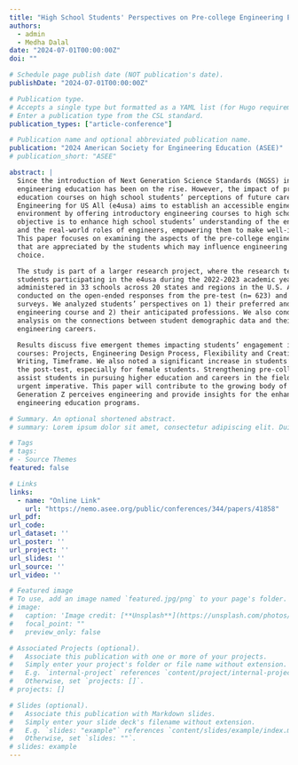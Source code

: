 ```yaml
---
title: "High School Students' Perspectives on Pre-college Engineering Education Courses (Fundamental)"
authors:
  - admin
  - Medha Dalal
date: "2024-07-01T00:00:00Z"
doi: ""

# Schedule page publish date (NOT publication's date).
publishDate: "2024-07-01T00:00:00Z"

# Publication type.
# Accepts a single type but formatted as a YAML list (for Hugo requirements).
# Enter a publication type from the CSL standard.
publication_types: ["article-conference"]

# Publication name and optional abbreviated publication name.
publication: "2024 American Society for Engineering Education (ASEE)"
# publication_short: "ASEE"

abstract: |
  Since the introduction of Next Generation Science Standards (NGSS) in 2013, pre-college
  engineering education has been on the rise. However, the impact of pre-college engineering
  education courses on high school students’ perceptions of future careers remains unclear.
  Engineering for US All (e4usa) aims to establish an accessible engineering education
  environment by offering introductory engineering courses to high school students. The core
  objective is to enhance high school students’ understanding of the engineering design process
  and the real-world roles of engineers, empowering them to make well-informed career choices.
  This paper focuses on examining the aspects of the pre-college engineering education curriculum
  that are appreciated by the students which may influence engineering as their future career
  choice.

  The study is part of a larger research project, where the research team conducted surveys of
  students participating in the e4usa during the 2022-2023 academic year. The survey was
  administered in 33 schools across 20 states and regions in the U.S. A qualitative analysis was
  conducted on the open-ended responses from the pre-test (n= 623) and post-test (n= 296)
  surveys. We analyzed students’ perspectives on 1) their preferred and least favored aspects of the
  engineering course and 2) their anticipated professions. We also conducted a quantitative
  analysis on the connections between student demographic data and their consideration of future
  engineering careers.

  Results discuss five emergent themes impacting students’ engagement in pre-college engineering
  courses: Projects, Engineering Design Process, Flexibility and Creativity, Assignment and
  Writing, Timeframe. We also noted a significant increase in students’ interest in engineering in
  the post-test, especially for female students. Strengthening pre-college engineering education to
  assist students in pursuing higher education and careers in the field of engineering has become an
  urgent imperative. This paper will contribute to the growing body of knowledge on how
  Generation Z perceives engineering and provide insights for the enhancement of future
  engineering education programs.

# Summary. An optional shortened abstract.
# summary: Lorem ipsum dolor sit amet, consectetur adipiscing elit. Duis posuere tellus ac convallis placerat. Proin tincidunt magna sed ex sollicitudin condimentum.

# Tags
# tags:
# - Source Themes
featured: false

# Links
links:
  - name: "Online Link"
    url: "https://nemo.asee.org/public/conferences/344/papers/41858"
url_pdf: 
url_code: 
url_dataset: ''
url_poster: ''
url_project: ''
url_slides: ''
url_source: ''
url_video: ''

# Featured image
# To use, add an image named `featured.jpg/png` to your page's folder. 
# image:
#   caption: 'Image credit: [**Unsplash**](https://unsplash.com/photos/jdD8gXaTZsc)'
#   focal_point: ""
#   preview_only: false

# Associated Projects (optional).
#   Associate this publication with one or more of your projects.
#   Simply enter your project's folder or file name without extension.
#   E.g. `internal-project` references `content/project/internal-project/index.md`.
#   Otherwise, set `projects: []`.
# projects: []

# Slides (optional).
#   Associate this publication with Markdown slides.
#   Simply enter your slide deck's filename without extension.
#   E.g. `slides: "example"` references `content/slides/example/index.md`.
#   Otherwise, set `slides: ""`.
# slides: example
---
```


